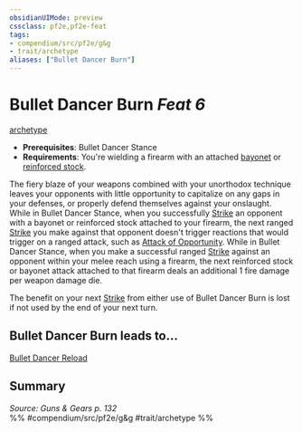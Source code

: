```yaml
---
obsidianUIMode: preview
cssclass: pf2e,pf2e-feat
tags:
- compendium/src/pf2e/g&g
- trait/archetype
aliases: ["Bullet Dancer Burn"]
---
```

# Bullet Dancer Burn  *Feat 6*  
[archetype](archetype.md "Archetype Feat Trait")  

- **Prerequisites**: Bullet Dancer Stance
- **Requirements**: You're wielding a firearm with an attached [bayonet](bayonet-g-g.md) or [reinforced stock](reinforced-stock-g-g.md).

The fiery blaze of your weapons combined with your unorthodox technique leaves your opponents with little opportunity to capitalize on any gaps in your defenses, or properly defend themselves against your onslaught. While in Bullet Dancer Stance, when you successfully [Strike](strike.md) an opponent with a bayonet or reinforced stock attached to your firearm, the next ranged [Strike](strike.md) you make against that opponent doesn't trigger reactions that would trigger on a ranged attack, such as [Attack of Opportunity](Reference/Rules/Actions/attack-of-opportunity.md). While in Bullet Dancer Stance, when you make a successful ranged [Strike](strike.md) against an opponent within your melee reach using a firearm, the next reinforced stock or bayonet attack attached to that firearm deals an additional 1 fire damage per weapon damage die.

The benefit on your next [Strike](strike.md) from either use of Bullet Dancer Burn is lost if not used by the end of your next turn.

## Bullet Dancer Burn leads to...

[Bullet Dancer Reload](bullet-dancer-reload-g-g.md)

## Summary

*Source: Guns & Gears p. 132*  
%% #compendium/src/pf2e/g&g #trait/archetype %%